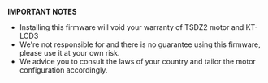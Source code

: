 **IMPORTANT NOTES**
* Installing this firmware will void your warranty of TSDZ2 motor and KT-LCD3
* We're not responsible for and there is no guarantee using this firmware, please use it at your own risk.
* We advice you to consult the laws of your country and tailor the motor configuration accordingly.
